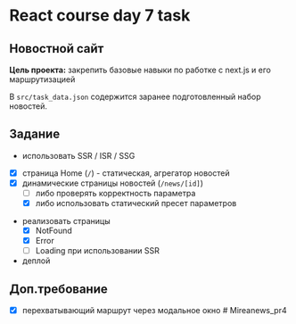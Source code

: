 # React course day 7 task

## Новостной сайт

**Цель проекта:** закрепить базовые навыки по работке с next.js и его маршрутизацией

В `src/task_data.json` содержится заранее подготовленный набор новостей.

## Задание

- использовать SSR / ISR / SSG
- [x] страница Home (`/`) - статическая, агрегатор новостей
- [x] динамические страницы новостей (`/news/[id]`)
  - [ ] либо проверять корректность параметра
  - [x] либо использовать статический пресет параметров
- реализовать страницы
  - [x] NotFound
  - [x] Error
  - [ ] Loading при использовании SSR
- деплой

## Доп.требование

- [x] перехватывающий маршрут через модальное окно
#   M i r e a n e w s _ p r 4  
 